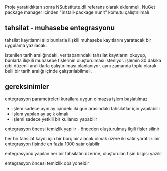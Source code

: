 Proje yaratıldıktan sonra NSubstitute.dll referans olarak eklenmeli.
NuGet package manager içinden "install-package nunit" komutu çalıştırılmalı

tahsilat - muhasebe entegrasyonu
-----------------------------------------
tahsilat kayıtlarını alıp bunlarla ilişkili muhasebe kayıtlarını yaratacak bir uygulama yazılacak.

istenilen tarih aralığındaki, veritabanındaki tahsilat kayıtlarını okuyup, bunlarla ilişkili muhasebe fişlerinin oluşturulması isteniyor. işlemin 30 dakika gibi düzenli aralıklarla çalıştırılması planlanıyor. aynı zamanda toplu olarak belli bir tarih aralığı içinde çalıştırılabilmeli. 


gereksinimler
-----------------------------------------
entegrasyon parametreleri kurallara uygun olmazsa işlem başlatılmaz
 - işlem sadece aynı ay içindeki iki gün arasındaki tahsilatlar için yapılabilir
 - işlem yapılan ay açık olmalı
 - işlemi sadece yetkili bir kullanıcı yapabilir
 
entegrasyon öncesi temizlik yapılır - önceden oluşturulmuş ilgili fişler silinir

her bir tahsilat kaydı için bir borç bir alacak olmak üzere iki satır yaratılır. bir entegrasyon fişinde en fazla 1000 satır olabilir. 

entegrasyonu yapılan her bir tahsilatın üzerine, oluşturulan fişin bilgisi yazılır

entegrasyon öncesi temizlik opsiyoneldir









